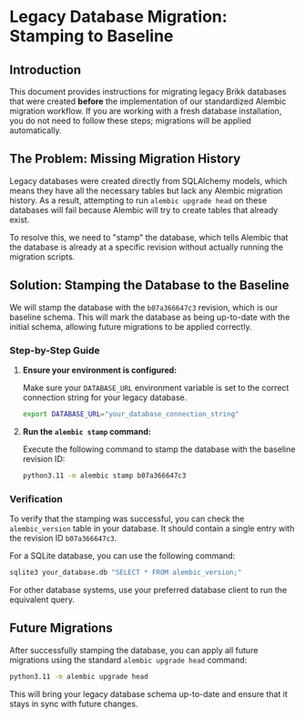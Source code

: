 # Legacy Database Migration: Stamping to Baseline

## Introduction

This document provides instructions for migrating legacy Brikk databases that were created **before** the
implementation of our standardized Alembic migration workflow. If you are working with a fresh database installation,
you do not need to follow these steps; migrations will be applied automatically.

## The Problem: Missing Migration History

Legacy databases were created directly from SQLAlchemy models, which means they have all the necessary tables but lack
any Alembic migration history. As a result, attempting to run `alembic upgrade head` on these databases will fail
because Alembic will try to create tables that already exist.

To resolve this, we need to "stamp" the database, which tells Alembic that the database is already at a specific
revision without actually running the migration scripts.

## Solution: Stamping the Database to the Baseline

We will stamp the database with the `b07a366647c3` revision, which is our baseline schema. This will mark the database
as being up-to-date with the initial schema, allowing future migrations to be applied correctly.

### Step-by-Step Guide

1. **Ensure your environment is configured:**

   Make sure your `DATABASE_URL` environment variable is set to the correct connection string for your legacy database.

   ```bash
   export DATABASE_URL="your_database_connection_string"
   ```

2. **Run the `alembic stamp` command:**

   Execute the following command to stamp the database with the baseline revision ID:

   ```bash
   python3.11 -m alembic stamp b07a366647c3
   ```

### Verification

To verify that the stamping was successful, you can check the `alembic_version` table in your database. It should
contain a single entry with the revision ID `b07a366647c3`.

For a SQLite database, you can use the following command:

```bash
sqlite3 your_database.db "SELECT * FROM alembic_version;"
```

For other database systems, use your preferred database client to run the equivalent query.

## Future Migrations

After successfully stamping the database, you can apply all future migrations using the standard
`alembic upgrade head` command:

```bash
python3.11 -m alembic upgrade head
```

This will bring your legacy database schema up-to-date and ensure that it stays in sync with future changes.

